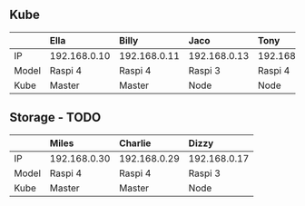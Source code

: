 ## Kube

|       | Ella         | Billy        | Jaco         | Tony         |
|-------|:-------------|:-------------|:-------------|:-------------|
| IP    | 192.168.0.10 | 192.168.0.11 | 192.168.0.13 | 192.168.0.12 |
| Model | Raspi 4      | Raspi 4      | Raspi 3      | Raspi 4      |
| Kube  | Master       | Master       | Node         | Node         |


## Storage - TODO

|       | Miles        | Charlie      | Dizzy        |
|-------|:-------------|:-------------|:-------------|
| IP    | 192.168.0.30 | 192.168.0.29 | 192.168.0.17 |
| Model | Raspi 4      | Raspi 4      | Raspi 3      |
| Kube  | Master       | Master       | Node         |
